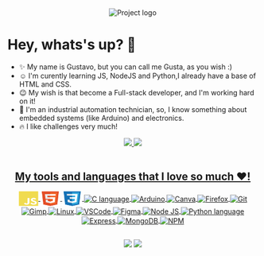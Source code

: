 <link rel="stylesheet" href="https://cdn.jsdelivr.net/gh/devicons/devicon@v2.15.1/devicon.min.css">

<div align=center><img src="https://i.ibb.co/df2fJnM/favicon.png" alt="Project logo" align="center"></div>

<h1>Hey, whats's up? 👋</h1>

- ✨ My name is Gustavo, but you can call me Gusta, as you wish :)
- ☺️ I'm curently learning JS, NodeJS and Python,I already have a base of HTML and CSS.
- 😉 My wish is that become a Full-stack developer, and I'm working hard on it!
- 🤔 I'm an industrial automation technician, so, I know something about embedded systems (like Arduino) and electronics.
- 🔥 I like challenges very much!

<div align="center">
  <a href="https://github.com/Gusta-snt">
  <img height="150em" src="https://github-readme-stats.vercel.app/api?username=Gusta-snt&show_icons=true&theme=dark&include_all_commits=true&count_private=true"/>
  <img height="150em" src="https://github-readme-stats.vercel.app/api/top-langs/?username=Gusta-snt&layout=compact&langs_count=7&theme=dark"/>
</div>
  
<div style="display: inline_block" align="center"><br>
  <h2>My tools and languages that I love so much ❤️!</h2>
  <img align="center" alt="JS language" height="30" width="40" src="https://raw.githubusercontent.com/devicons/devicon/master/icons/javascript/javascript-plain.svg">
  <img align="center" alt="HTML" title="HyperText Markup Language" height="30" width="40" src="https://raw.githubusercontent.com/devicons/devicon/master/icons/html5/html5-original.svg">
  <img align="center" alt="CSS" title="Cascating Style Sheets" height="30" width="40" src="https://raw.githubusercontent.com/devicons/devicon/master/icons/css3/css3-original.svg">
  <img align="center" alt="C language" title="C language" height="30" width="40" src="https://cdn.jsdelivr.net/gh/devicons/devicon/icons/c/c-original.svg">
  <img align="center" alt="Arduino" title="Arduino" height="30" width="40" src="https://cdn.jsdelivr.net/gh/devicons/devicon/icons/arduino/arduino-original.svg">
  <!--<img align="center" alt="React" title="React" height="30" width="40" src="https://cdn.jsdelivr.net/gh/devicons/devicon/icons/react/react-original.svg" />-->
  <!--<img align="center" alt="NextJS" title="NextJS" height="30" width="40" src="https://cdn.jsdelivr.net/gh/devicons/devicon/icons/nextjs/nextjs-original-wordmark.svg" />-->
  <img align="center" alt="Canva" title="Canva" height="30" width="40" src="https://cdn.jsdelivr.net/gh/devicons/devicon/icons/canva/canva-original.svg" />
  <img align="center" alt="Firefox" title="Firefox" height="30" width="40" src="https://cdn.jsdelivr.net/gh/devicons/devicon/icons/firefox/firefox-plain-wordmark.svg" />
  <img align="center" alt="Git" title="Git" height="30" width="40" src="https://cdn.jsdelivr.net/gh/devicons/devicon/icons/git/git-original.svg" />
  <img align="center" alt="Gimp" title="Gimp" height="30" width="40" src="https://cdn.jsdelivr.net/gh/devicons/devicon/icons/gimp/gimp-original.svg" />
  <img align="center" alt="Linux" title="Linux" height="30" width="40" src="https://cdn.jsdelivr.net/gh/devicons/devicon/icons/linux/linux-original.svg" />
  <img align="center" alt="VSCode" title="VSCode" height="30" width="40" src="https://cdn.jsdelivr.net/gh/devicons/devicon/icons/vscode/vscode-original.svg" />
  <img align="center" alt="Figma" title="Figma" height="30" width="40" src="https://cdn.jsdelivr.net/gh/devicons/devicon/icons/figma/figma-original.svg" />
  <img align="center" alt="Node JS" title="Node JS" height="30" width="40" src="https://cdn.jsdelivr.net/gh/devicons/devicon/icons/nodejs/nodejs-original.svg" />
  <img align="center" alt="Python language" title="Python Language" height="30" width="40" src="https://cdn.jsdelivr.net/gh/devicons/devicon/icons/python/python-original.svg" />
  <img align="center" alt="Express" title="Express" height="30" width="40" src="https://cdn.jsdelivr.net/gh/devicons/devicon/icons/express/express-original.svg" />
  <img align="center" alt="MongoDB" title="MongoDB" height="30" width="40" src="https://cdn.jsdelivr.net/gh/devicons/devicon/icons/mongodb/mongodb-original.svg" />
  <img align="center" alt="NPM" title="Node Package Manager" height="30" width="40" src="https://cdn.jsdelivr.net/gh/devicons/devicon/icons/npm/npm-original-wordmark.svg" />
</div>
  
  ##
  
  
<div align="center"> 
  <a href="https://www.instagram.com/gustavo_santosfr/" target="_blank"><img src="https://img.shields.io/badge/Instagram-E4405F?style=for-the-badge&logo=instagram&logoColor=white" target="_blank"></a>
 	<a href="https://www.linkedin.com/in/gustavo-ferreira-dos-santos-a3b6b1231/" target="_blank"><img src="https://img.shields.io/badge/LinkedIn-0077B5?style=for-the-badge&logo=linkedin&logoColor=white" target="_blank"></a>
</div>
